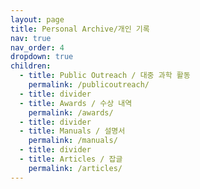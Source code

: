 ```yaml
---
layout: page
title: Personal Archive/개인 기록
nav: true
nav_order: 4
dropdown: true
children:
  - title: Public Outreach / 대중 과학 활동
    permalink: /publicoutreach/
  - title: divider
  - title: Awards / 수상 내역
    permalink: /awards/
  - title: divider
  - title: Manuals / 설명서
    permalink: /manuals/
  - title: divider
  - title: Articles / 잡글
    permalink: /articles/
---
```

